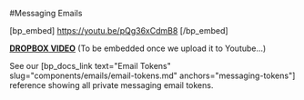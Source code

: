 #Messaging Emails

[bp_embed] https://youtu.be/pQg36xCdmB8 [/bp_embed]

[**DROPBOX VIDEO**](https://www.dropbox.com/s/b6gpqndym0zov7l/buddyboss-platform-private-messaging-emails.mp4?raw=1)
(To be embedded once we upload it to Youtube...)

See our [bp_docs_link text="Email Tokens" slug="components/emails/email-tokens.md" anchors="messaging-tokens"] reference showing all private messaging email tokens.